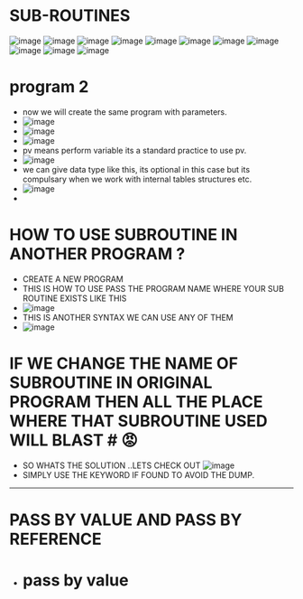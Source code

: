 # SUB-ROUTINES 

![image](https://github.com/bhuvabhavik/MY-ABAP-CHEATSHEET/assets/49744703/f732eb5b-6f34-4d4e-a5b8-a813a5764e80)
![image](https://github.com/bhuvabhavik/MY-ABAP-CHEATSHEET/assets/49744703/e7869efe-b2fc-4f70-bb47-c2d4940016e7)
![image](https://github.com/bhuvabhavik/MY-ABAP-CHEATSHEET/assets/49744703/b1dc94ac-03b4-4715-8bc1-431b55180369)
![image](https://github.com/bhuvabhavik/MY-ABAP-CHEATSHEET/assets/49744703/b62f2900-0735-4b78-92b7-0b923680b2ac)
![image](https://github.com/bhuvabhavik/MY-ABAP-CHEATSHEET/assets/49744703/cf9597a5-39b5-4e8f-bd07-d3424ea41d7d)
![image](https://github.com/bhuvabhavik/MY-ABAP-CHEATSHEET/assets/49744703/49cb87f4-b604-43d3-a6c9-4e8372540732)
![image](https://github.com/bhuvabhavik/MY-ABAP-CHEATSHEET/assets/49744703/ea225e5e-e729-49bd-976f-0a368ecca2ff)
![image](https://github.com/bhuvabhavik/MY-ABAP-CHEATSHEET/assets/49744703/3f9246a3-ea35-4a00-b314-f71a1c9e0fbe)
![image](https://github.com/bhuvabhavik/MY-ABAP-CHEATSHEET/assets/49744703/7526f655-33d1-4ad7-9532-92426fc84cc7)
![image](https://github.com/bhuvabhavik/MY-ABAP-CHEATSHEET/assets/49744703/447fb80e-c7ab-44c4-af88-bd1d072f1390)
![image](https://github.com/bhuvabhavik/MY-ABAP-CHEATSHEET/assets/49744703/e8e8e8a0-45ae-4d7d-86dd-0b27dd0b3786)

# program 2
- now we will create the same program with parameters.
- ![image](https://github.com/bhuvabhavik/MY-ABAP-CHEATSHEET/assets/49744703/87389a47-a116-4ac5-8b1b-e361c29c24a9)
- ![image](https://github.com/bhuvabhavik/MY-ABAP-CHEATSHEET/assets/49744703/6af1ae9e-2881-427c-b1be-4b3d97dc081e)
- ![image](https://github.com/bhuvabhavik/MY-ABAP-CHEATSHEET/assets/49744703/9ea2cc88-95c5-4727-bf55-e43819d2fd06)
- pv means perform variable its a standard practice to use pv.
- ![image](https://github.com/bhuvabhavik/MY-ABAP-CHEATSHEET/assets/49744703/0098e583-9f5f-484d-8437-a4744824e531)
- we can give data type like this, its optional in this case but its compulsary when we work with internal tables structures etc.
- ![image](https://github.com/bhuvabhavik/MY-ABAP-CHEATSHEET/assets/49744703/c2b2aaf2-bc55-4adc-a10b-27339e14dd9f)
- 


# HOW TO USE SUBROUTINE IN ANOTHER PROGRAM ?

- CREATE A NEW PROGRAM
- THIS IS HOW TO USE PASS THE PROGRAM NAME WHERE YOUR SUB ROUTINE EXISTS LIKE THIS
- ![image](https://github.com/bhuvabhavik/MY-ABAP-CHEATSHEET/assets/49744703/5232aa3b-2b2f-4cc3-94ac-68e9d8beba63)
-  THIS IS ANOTHER SYNTAX WE CAN USE ANY OF THEM
-  ![image](https://github.com/bhuvabhavik/MY-ABAP-CHEATSHEET/assets/49744703/0c9611bc-2829-43bc-8b7f-2de0ea407306)

  # IF WE CHANGE THE NAME OF SUBROUTINE IN ORIGINAL PROGRAM THEN ALL THE PLACE WHERE THAT SUBROUTINE USED WILL BLAST # 😡
  - SO WHATS THE SOLUTION ..LETS CHECK OUT
  ![image](https://github.com/bhuvabhavik/MY-ABAP-CHEATSHEET/assets/49744703/ee0d7710-9090-4eea-a367-16d741bc02f7)
- SIMPLY USE THE KEYWORD IF FOUND TO AVOID THE DUMP.


___

# PASS BY VALUE AND PASS BY REFERENCE
- # pass by value








